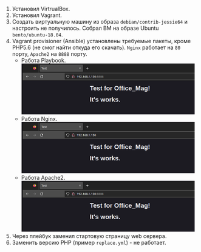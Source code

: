 1. Установил VirtrualBox.
2. Установил Vagrant.
1. Создать виртуальную машину из образа `debian/contrib-jessie64` и настроить не получилось. Собрал ВМ на образе Ubuntu `bento/ubuntu-18.04`.
1. Vagrant provisioner (Ansible) установлены требуемые пакеты, кроме PHP5.6 (не смог найти откуда его скачать). `Nginx` работает на `80` порту, `Apache2` на `8888` порту.  
    * Работа Playbook.  
        ![result](https://github.com/Rain-m-a-n/officemag/blob/master/pics/apache.png)
    * Работа Nginx.  
        ![result](https://github.com/Rain-m-a-n/officemag/blob/master/pics/nginx.png)
    * Работа Apache2.  
        ![result](https://github.com/Rain-m-a-n/officemag/blob/master/pics/apache.png)
1. Через плейбук заменил стартовую страницу web сервера. 
1. Заменить версию PHP (пример `replace.yml`) - не работает.

